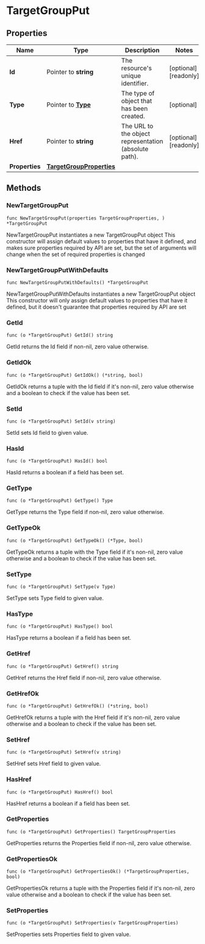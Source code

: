 # TargetGroupPut

## Properties

|Name | Type | Description | Notes|
|------------ | ------------- | ------------- | -------------|
|**Id** | Pointer to **string** | The resource&#39;s unique identifier. | [optional] [readonly] |
|**Type** | Pointer to [**Type**](Type.md) | The type of object that has been created. | [optional] |
|**Href** | Pointer to **string** | The URL to the object representation (absolute path). | [optional] [readonly] |
|**Properties** | [**TargetGroupProperties**](TargetGroupProperties.md) |  | |

## Methods

### NewTargetGroupPut

`func NewTargetGroupPut(properties TargetGroupProperties, ) *TargetGroupPut`

NewTargetGroupPut instantiates a new TargetGroupPut object
This constructor will assign default values to properties that have it defined,
and makes sure properties required by API are set, but the set of arguments
will change when the set of required properties is changed

### NewTargetGroupPutWithDefaults

`func NewTargetGroupPutWithDefaults() *TargetGroupPut`

NewTargetGroupPutWithDefaults instantiates a new TargetGroupPut object
This constructor will only assign default values to properties that have it defined,
but it doesn't guarantee that properties required by API are set

### GetId

`func (o *TargetGroupPut) GetId() string`

GetId returns the Id field if non-nil, zero value otherwise.

### GetIdOk

`func (o *TargetGroupPut) GetIdOk() (*string, bool)`

GetIdOk returns a tuple with the Id field if it's non-nil, zero value otherwise
and a boolean to check if the value has been set.

### SetId

`func (o *TargetGroupPut) SetId(v string)`

SetId sets Id field to given value.

### HasId

`func (o *TargetGroupPut) HasId() bool`

HasId returns a boolean if a field has been set.

### GetType

`func (o *TargetGroupPut) GetType() Type`

GetType returns the Type field if non-nil, zero value otherwise.

### GetTypeOk

`func (o *TargetGroupPut) GetTypeOk() (*Type, bool)`

GetTypeOk returns a tuple with the Type field if it's non-nil, zero value otherwise
and a boolean to check if the value has been set.

### SetType

`func (o *TargetGroupPut) SetType(v Type)`

SetType sets Type field to given value.

### HasType

`func (o *TargetGroupPut) HasType() bool`

HasType returns a boolean if a field has been set.

### GetHref

`func (o *TargetGroupPut) GetHref() string`

GetHref returns the Href field if non-nil, zero value otherwise.

### GetHrefOk

`func (o *TargetGroupPut) GetHrefOk() (*string, bool)`

GetHrefOk returns a tuple with the Href field if it's non-nil, zero value otherwise
and a boolean to check if the value has been set.

### SetHref

`func (o *TargetGroupPut) SetHref(v string)`

SetHref sets Href field to given value.

### HasHref

`func (o *TargetGroupPut) HasHref() bool`

HasHref returns a boolean if a field has been set.

### GetProperties

`func (o *TargetGroupPut) GetProperties() TargetGroupProperties`

GetProperties returns the Properties field if non-nil, zero value otherwise.

### GetPropertiesOk

`func (o *TargetGroupPut) GetPropertiesOk() (*TargetGroupProperties, bool)`

GetPropertiesOk returns a tuple with the Properties field if it's non-nil, zero value otherwise
and a boolean to check if the value has been set.

### SetProperties

`func (o *TargetGroupPut) SetProperties(v TargetGroupProperties)`

SetProperties sets Properties field to given value.



